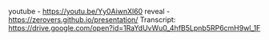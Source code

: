 youtube - https://youtu.be/Yy0AiwnXl60
reveal - https://zerovers.github.io/presentation/
Transcript: https://drive.google.com/open?id=1RaYdUvWu0_4hfB5Lpnb5RP6cmH9wl_1F
